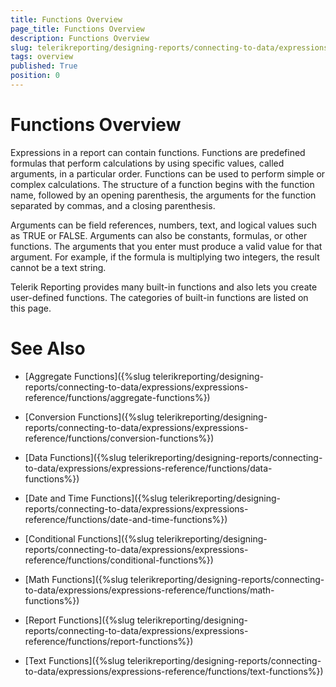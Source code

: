 ```yaml
---
title: Functions Overview
page_title: Functions Overview
description: Functions Overview
slug: telerikreporting/designing-reports/connecting-to-data/expressions/expressions-reference/functions/overview
tags: overview
published: True
position: 0
---
```


# Functions Overview



Expressions in a report can contain functions. Functions are predefined formulas that perform calculations by using specific values,          called arguments, in a particular order. Functions can be used to perform simple or complex calculations. The structure of a function          begins with the function name, followed by an opening parenthesis, the arguments for the function separated by commas, and a closing          parenthesis.

Arguments can be field references, numbers, text, and logical values such as TRUE or FALSE. Arguments can also be constants, formulas,         or other functions. The arguments that you enter must produce a valid value for that argument. For example, if the formula is          multiplying two integers, the result cannot be a text string.

Telerik Reporting provides many built-in functions and also lets you create user-defined functions. The         categories of built-in functions are listed on this page.         

# See Also

 * [Aggregate Functions]({%slug telerikreporting/designing-reports/connecting-to-data/expressions/expressions-reference/functions/aggregate-functions%})

 * [Conversion Functions]({%slug telerikreporting/designing-reports/connecting-to-data/expressions/expressions-reference/functions/conversion-functions%})

 * [Data Functions]({%slug telerikreporting/designing-reports/connecting-to-data/expressions/expressions-reference/functions/data-functions%})

 * [Date and Time Functions]({%slug telerikreporting/designing-reports/connecting-to-data/expressions/expressions-reference/functions/date-and-time-functions%})

 * [Conditional Functions]({%slug telerikreporting/designing-reports/connecting-to-data/expressions/expressions-reference/functions/conditional-functions%})

 * [Math Functions]({%slug telerikreporting/designing-reports/connecting-to-data/expressions/expressions-reference/functions/math-functions%})

 * [Report Functions]({%slug telerikreporting/designing-reports/connecting-to-data/expressions/expressions-reference/functions/report-functions%})

 * [Text Functions]({%slug telerikreporting/designing-reports/connecting-to-data/expressions/expressions-reference/functions/text-functions%})
